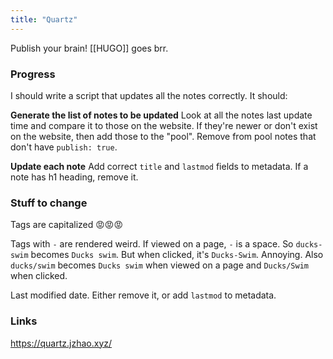 ```yaml
---
title: "Quartz"
---
```


Publish your brain! [[HUGO]] goes brr.

### Progress
I should write a script that updates all the notes correctly. It should:

**Generate the list of notes to be updated**
Look at all the notes last update time and compare it to those on the website. If they're newer or don't exist on the website, then add those to the "pool". Remove from pool notes that don't have `publish: true`.

**Update each note**
Add correct `title` and `lastmod` fields to metadata. If a note has h1 heading, remove it.

### Stuff to change
Tags are capitalized 😡😡😡

Tags with `-` are rendered weird. If viewed on a page, `-` is a space. So `ducks-swim` becomes `Ducks swim`. But when clicked, it's `Ducks-Swim`. Annoying. Also `ducks/swim` becomes `Ducks swim` when viewed on a page and `Ducks/Swim` when clicked.

Last modified date. Either remove it, or add `lastmod` to metadata.

### Links
https://quartz.jzhao.xyz/
